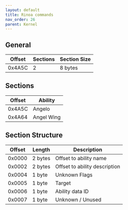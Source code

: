 ```yaml
---
layout: default
title: Rinoa commands
nav_order: 26
parent: Kernel
---
```


## General

| Offset | Sections | Section Size |
|--------|----------|--------------|
| 0x4A5C | 2        | 8 bytes      |

## Sections

| Offset | Ability    |
|--------|------------|
| 0x4A5C | Angelo     |
| 0x4A64 | Angel Wing |

## Section Structure

| Offset | Length  | Description                   |
|--------|---------|-------------------------------|
| 0x0000 | 2 bytes | Offset to ability name        |
| 0x0002 | 2 bytes | Offset to ability description |
| 0x0004 | 1 byte  | Unknown Flags                 |
| 0x0005 | 1 byte  | Target                        |
| 0x0006 | 1 byte  | Ability data ID               |
| 0x0007 | 1 byte  | Unknown / Unused              |
